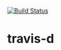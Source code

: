 [![Build Status](https://travis-ci.org/wtetsu/travis-d.svg?branch=master)](https://travis-ci.org/wtetsu/travis-d)

# travis-d

